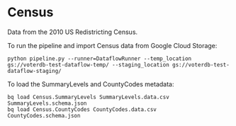 # Census

Data from the 2010 US Redistricting Census.

To run the pipeline and import Census data from Google Cloud Storage:

```
python pipeline.py --runner=DataflowRunner --temp_location gs://voterdb-test-dataflow-temp/ --staging_location gs://voterdb-test-dataflow-staging/
```

To load the SummaryLevels and CountyCodes metadata:

```
bq load Census.SummaryLevels SummaryLevels.data.csv SummaryLevels.schema.json
bq load Census.CountyCodes CountyCodes.data.csv CountyCodes.schema.json
```
